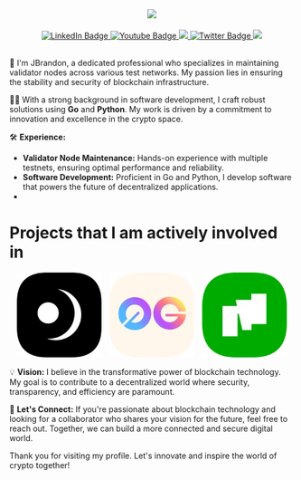 <div id="header" align="center">
  <img src="https://avatars.githubusercontent.com/u/109657439?v=4" width="150"/>
</div>
<br>
<div id="badges" align="center">
  <a href="https://discord.com/users/961408999411048461">
    <img src="https://img.shields.io/badge/Discord-blue?style=for-the-badge&logo=https%3A%2F%2Fimg.icons8.com%2Fios%2F50%2Fmedium-logo.png&logoColor=white" alt="LinkedIn Badge"/>
  </a>
  <a href="https://medium.com/@James_Brandon">
    <img src="https://img.shields.io/badge/Medium-black?style=for-the-badge&logo=https%3A%2F%2Fimg.icons8.com%2Fios%2F50%2Fmedium-logo.png&logoColor=white" alt="Youtube Badge"/>
  </a>
  <a href="https://keybase.io/jamesbrandon">
    <img src="https://img.shields.io/badge/Keybase-orange?style=for-the-badge&logo=https%3A%2F%2Fimg.icons8.com%2Fios%2F50%2Fmedium-logo.png&logoColor=white">
  </a>
  <a href="https://x.com/JBTGrox">
    <img src="https://img.shields.io/badge/Twitter-blue?style=for-the-badge&logo=twitter&logoColor=white" alt="Twitter Badge"/>
  </a>
  <a href="https://linktr.ee/JBrandon_?utm_source=linktree_admin_share">
    <img src="https://img.shields.io/badge/Linktree-green?style=for-the-badge&logo=https%3A%2F%2Fimg.icons8.com%2Fios%2F50%2Fmedium-logo.png&logoColor=white">
  </a>
</div>
<br>

🔧 I'm JBrandon, a dedicated professional who specializes in maintaining validator nodes across various test networks. My passion lies in ensuring the stability and security of blockchain infrastructure.

👨‍💻 With a strong background in software development, I craft robust solutions using **Go** and **Python**. My work is driven by a commitment to innovation and excellence in the crypto space.

🛠️ **Experience:**
- **Validator Node Maintenance:** Hands-on experience with multiple testnets, ensuring optimal performance and reliability.
- **Software Development:** Proficient in Go and Python, I develop software that powers the future of decentralized applications.
- 
<h1>Projects that I am actively involved in</h1>
<section align=center>
  <img src="https://github.com/TempGROX/TempGROX/blob/main/src/photos/rounded-in-photoretrica%20(1).png" width="150" style="margin-right: 10px;">
  <img src="https://github.com/TempGROX/TempGROX/blob/main/src/photos/rounded-in-photoretrica.png" width="150" style="margin-right: 10px;">
  <img src="https://github.com/TempGROX/TempGROX/blob/main/src/photos/rounded-in-photoretrica%20(2).png" width="150">
  <br>
</section>

💡 **Vision:**
I believe in the transformative power of blockchain technology. My goal is to contribute to a decentralized world where security, transparency, and efficiency are paramount.

🤝 **Let's Connect:**
If you're passionate about blockchain technology and looking for a collaborator who shares your vision for the future, feel free to reach out. Together, we can build a more connected and secure digital world.

Thank you for visiting my profile. Let's innovate and inspire the world of crypto together!
